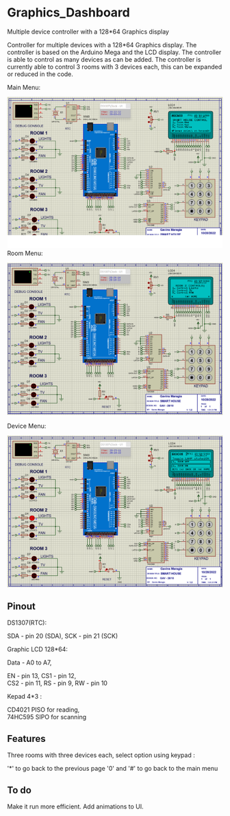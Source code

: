 # Graphics_Dashboard
Multiple device controller with a 128*64 Graphics display

Controller for multiple devices with a 128*64 Graphics display. The controller is based on the Arduino Mega and the LCD display. The controller is able to control as many devices as can be added. The controller is currently able to control 3 rooms with 3 devices each, this can be expanded or reduced in the code.

Main Menu:

![Main Menu](/Assets/menu.png)
Room Menu:

![Room Menu](/Assets/room.png)

Device Menu:

![Device Menu](/Assets/lampTwo.png)
 

## Pinout
 
DS1307(RTC):

SDA - pin 20  (SDA), 
SCK - pin 21  (SCK)
  
Graphic LCD 128*64:

Data - A0 to A7, 

EN   - pin 13, 
CS1  - pin 12,  
CS2  - pin 11, 
RS   - pin 9, 
RW   - pin 10
 
Kepad 4*3 : 

CD4021   PISO for reading,  
74HC595  SIPO for scanning
 

## Features

Three rooms with three devices each,
select option using keypad :  

'*' to go back to the previous page
'0' and '#' to go back to the main menu

## To do
Make it run more efficient. Add animations to UI.